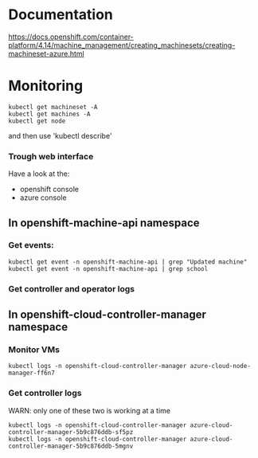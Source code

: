 # Documentation
https://docs.openshift.com/container-platform/4.14/machine_management/creating_machinesets/creating-machineset-azure.html

# Monitoring
```
kubectl get machineset -A
kubectl get machines -A
kubectl get node
```

and then use 'kubectl describe'

### Trough web interface

Have a look at the:
- openshift console
- azure console

## In openshift-machine-api namespace

### Get events:
```
kubectl get event -n openshift-machine-api | grep "Updated machine"
kubectl get event -n openshift-machine-api | grep school
```

### Get controller and operator logs

## In openshift-cloud-controller-manager namespace

### Monitor VMs
```
kubectl logs -n openshift-cloud-controller-manager azure-cloud-node-manager-ff6n7
```

### Get controller logs

WARN: only one of these two is working at a time

```
kubectl logs -n openshift-cloud-controller-manager azure-cloud-controller-manager-5b9c876ddb-sf5pz
kubectl logs -n openshift-cloud-controller-manager azure-cloud-controller-manager-5b9c876ddb-5mgnv
```